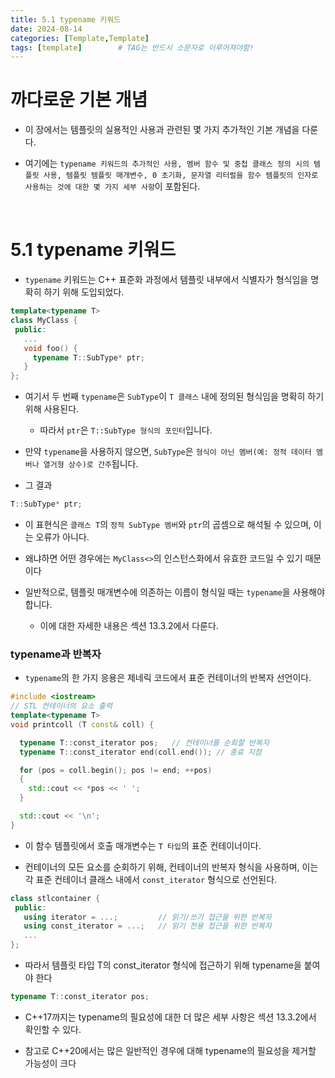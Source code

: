 ```yaml
---
title: 5.1 typename 키워드
date: 2024-08-14
categories: [Template,Template]
tags: [template]		# TAG는 반드시 소문자로 이루어져야함!
---
```



# 까다로운 기본 개념

* 이 장에서는 템플릿의 실용적인 사용과 관련된 몇 가지 추가적인 기본 개념을 다룬다.

* 여기에는 `typename 키워드의 추가적인 사용, 멤버 함수 및 중첩 클래스 정의 시의 템플릿 사용, 템플릿 템플릿 매개변수, 0 초기화, 문자열 리터럴을 함수 템플릿의 인자로 사용하는 것에 대한 몇 가지 세부 사항`이 포함된다.

<br>

# 5.1 typename 키워드

* `typename` 키워드는 C++ 표준화 과정에서 템플릿 내부에서 식별자가 형식임을 명확히 하기 위해 도입되었다.

```c++
template<typename T>
class MyClass {
 public:
   ...
   void foo() {
     typename T::SubType* ptr;
   }
};
```

* 여기서 두 번째 `typename`은 `SubType`이 `T 클래스` 내에 정의된 형식임을 명확히 하기 위해 사용된다.
  * 따라서 `ptr`은 `T::SubType 형식의 포인터`입니다.

* 만약 `typename`을 사용하지 않으면, `SubType`은 `형식이 아닌 멤버(예: 정적 데이터 멤버나 열거형 상수)로 간주`됩니다. 

* 그 결과

```c++
T::SubType* ptr;
```

* 이 표현식은 `클래스 T`의 `정적 SubType 멤버`와 `ptr`의 곱셈으로 해석될 수 있으며, 이는 오류가 아니다.

* 왜냐하면 어떤 경우에는 `MyClass<>`의 인스턴스화에서 유효한 코드일 수 있기 때문이다

* 일반적으로, 템플릿 매개변수에 의존하는 이름이 형식일 때는 `typename`을 사용해야 합니다.
  * 이에 대한 자세한 내용은 섹션 13.3.2에서 다룬다.

### typename과 반복자

* `typename`의 한 가지 응용은 제네릭 코드에서 표준 컨테이너의 반복자 선언이다.

```c++
#include <iostream>
// STL 컨테이너의 요소 출력
template<typename T>
void printcoll (T const& coll) {

  typename T::const_iterator pos;   // 컨테이너를 순회할 반복자
  typename T::const_iterator end(coll.end()); // 종료 지점

  for (pos = coll.begin(); pos != end; ++pos)
  {
    std::cout << *pos << ' ';
  }

  std::cout << '\n';
}
```

* 이 함수 템플릿에서 호출 매개변수는 `T 타입`의 표준 컨테이너이다.

* 컨테이너의 모든 요소를 순회하기 위해, 컨테이너의 반복자 형식을 사용하며, 이는 각 표준 컨테이너 클래스 내에서 `const_iterator` 형식으로 선언된다.

```c++
class stlcontainer {
 public:
   using iterator = ...;         // 읽기/쓰기 접근을 위한 반복자
   using const_iterator = ...;   // 읽기 전용 접근을 위한 반복자
   ...
};
```

* 따라서 템플릿 타입 T의 const_iterator 형식에 접근하기 위해 typename을 붙여야 한다

```c++
typename T::const_iterator pos;
```

* C++17까지는 typename의 필요성에 대한 더 많은 세부 사항은 섹션 13.3.2에서 확인할 수 있다.

* 참고로 C++20에서는 많은 일반적인 경우에 대해 typename의 필요성을 제거할 가능성이 크다